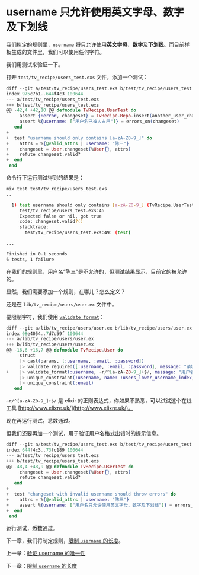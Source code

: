 # username 只允许使用英文字母、数字及下划线

我们拟定的规则里，`username` 将只允许使用**英文字母**、**数字**及**下划线**。而目前样板生成的文件里，我们可以使用任何字符。

我们用测试来验证一下。

打开 `test/tv_recipe/users_test.exs` 文件，添加一个测试：

```elixir
diff --git a/test/tv_recipe/users_test.exs b/test/tv_recipe/users_test.exs
index 975c7b1..644f4c3 100644
--- a/test/tv_recipe/users_test.exs
+++ b/test/tv_recipe/users_test.exs
@@ -42,4 +42,10 @@ defmodule TvRecipe.UserTest do
     assert {:error, changeset} = TvRecipe.Repo.insert(another_user_changeset)
     assert %{username: ["用户名已被人占用"]} = errors_on(changeset)
   end
+
+  test "username should only contains [a-zA-Z0-9_]" do
+    attrs = %{@valid_attrs | username: "陈三"}
+    changeset = User.changeset(%User{}, attrs)
+    refute changeset.valid?
+  end
 end
```
命令行下运行测试得到的结果是：

```bash
mix test test/tv_recipe/users_test.exs
..

  1) test username should only contains [a-zA-Z0-9_] (TvRecipe.UserTest)
     test/tv_recipe/users_test.exs:46
     Expected false or nil, got true
     code: changeset.valid?()
     stacktrace:
       test/tv_recipe/users_test.exs:49: (test)

...

Finished in 0.1 seconds
6 tests, 1 failure
```
在我们的规则里，用户名“陈三”是不允许的，但测试结果显示，目前它的被允许的。

显然，我们需要添加一个规则，在哪儿？怎么定义？

还是在 `lib/tv_recipe/users/user.ex` 文件中。

要限制字符，我们使用 [`validate_format`](https://hexdocs.pm/ecto/Ecto.Changeset.html#validate_format/4)：

```elixir
diff --git a/lib/tv_recipe/users/user.ex b/lib/tv_recipe/users/user.ex
index 08e4054..7d7d59f 100644
--- a/lib/tv_recipe/users/user.ex
+++ b/lib/tv_recipe/users/user.ex
@@ -16,6 +16,7 @@ defmodule TvRecipe.User do
     struct
     |> cast(params, [:username, :email, :password])
     |> validate_required([:username, :email, :password], message: "请填写")
+    |> validate_format(:username, ~r/^[a-zA-Z0-9_]+$/, message: "用户名只允许使用英文字母、数字及下划线")
     |> unique_constraint(:username, name: :users_lower_username_index, message: "用户名已被人占用")
     |> unique_constraint(:email)
   end
```
`~r/^[a-zA-Z0-9_]+$/` 是 elixir 的正则表达式，你如果不熟悉，可以试试这个在线工具 [http://www.elixre.uk/](http://www.elixre.uk/)。

现在再运行测试，悉数通过。

但我们还要再加一个测试，用于验证用户名格式出错时的提示信息。

```elixir
diff --git a/test/tv_recipe/users_test.exs b/test/tv_recipe/users_test.exs
index 644f4c3..73fc189 100644
--- a/test/tv_recipe/users_test.exs
+++ b/test/tv_recipe/users_test.exs
@@ -48,4 +48,9 @@ defmodule TvRecipe.UserTest do
     changeset = User.changeset(%User{}, attrs)
     refute changeset.valid?
   end
+
+  test "changeset with invalid username should throw errors" do
+    attrs = %{@valid_attrs | username: "陈三"}
+    assert %{username: ["用户名只允许使用英文字母、数字及下划线"]} = errors_on(%User{}, attrs)
+  end
 end
```

运行测试，悉数通过。

下一章，我们将制定规则，[限制 `username` 的长度](/04-user-register/04-username-length.md)。


上一章：[验证 username 的唯一性](/04-user-register/02-username-unique.md)

下一章：[限制 `username` 的长度](/04-user-register/04-username-length.md)




